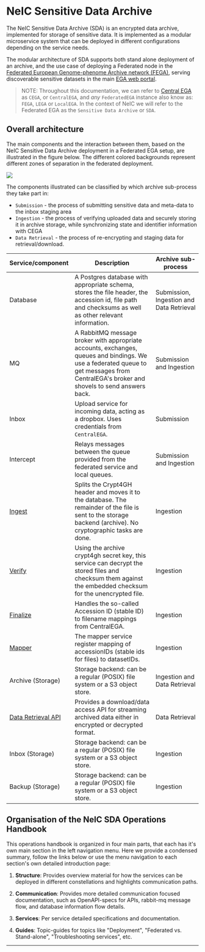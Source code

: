 
NeIC Sensitive Data Archive
===========================

The NeIC Sensitive Data Archive (SDA) is an encrypted data archive, implemented for storage of sensitive data. It is implemented as a modular microservice system that can be deployed in different configurations depending on the service needs.

The modular architecture of SDA supports both stand alone deployment of an archive, and the use case of deploying a Federated node in the [Federated European Genome-phenome Archive network (FEGA)](https://ega-archive.org/about/projects-and-funders/federated-ega/), serving discoverable sensitive datasets in the main [EGA web portal](https://ega-archive.org).

> NOTE:
> Throughout this documentation, we can refer to [Central
> EGA](https://ega-archive.org/) as `CEGA`, or `CentralEGA`, and *any*
> `FederatedEGA` instance also know as: `FEGA`, `LEGA` or
> `LocalEGA`. In the context of NeIC we will refer to the Federated EGA as the
> `Sensitive Data Archive` or `SDA`.


Overall architecture
--------------------

The main components and the interaction between them, based on the NeIC Sensitive Data Archive deployment in a Federated EGA setup, are illustrated in the figure below. The different colored backgrounds represent different zones of separation in the federated deployment. 

![](https://docs.google.com/drawings/d/e/2PACX-1vSCqC49WJkBduQ5AJ1VdwFq-FJDDcMRVLaWQmvRBLy7YihKQImTi41WyeNruMyH1DdFqevQ9cgKtXEg/pub?w=960&h=540)

The components illustrated can be classified by which archive sub-process they take part in:

-   `Submission` - the process of submitting sensitive data and meta-data to the inbox staging area
-   `Ingestion` - the process of verifying uploaded data and securely storing it in archive storage, while synchronizing state and identifier information with CEGA
-   `Data Retrieval` - the process of re-encrypting and staging data for retrieval/download.


| Service/component                | Description                                                                                                                                                                              | Archive sub-process                      |
|----------------------------------|------------------------------------------------------------------------------------------------------------------------------------------------------------------------------------------|------------------------------------------|
| Database                         | A Postgres database with appropriate schema, stores the file header, the accession id, file path and checksums as well as other relevant information.                                    | Submission, Ingestion and Data Retrieval |
| MQ                               | A RabbitMQ message broker with appropriate accounts, exchanges, queues and bindings. We use a federated queue to get messages from CentralEGA's broker and shovels to send answers back. | Submission and Ingestion                 |
| Inbox                            | Upload service for incoming data, acting as a dropbox. Uses credentials from `CentralEGA`.                                                                                               | Submission                               |
| Intercept                        | Relays messages between the queue provided from the federated service and local queues.                                                                                                  | Submission and Ingestion                 |
| [Ingest](services/ingest.md)     | Splits the Crypt4GH header and moves it to the database. The remainder of the file is sent to the storage backend (archive). No cryptographic tasks are done.                            | Ingestion                                |
| [Verify](services/verify.md)     | Using the archive crypt4gh secret key, this service can decrypt the stored files and checksum them against the embedded checksum for the unencrypted file.                               | Ingestion                                |
| [Finalize](services/finalize.md) | Handles the so-called Accession ID (stable ID) to filename mappings from CentralEGA.                                                                                                     | Ingestion                                |
| [Mapper](services/mapper.md)     | The mapper service register mapping of accessionIDs (stable ids for files) to datasetIDs.                                                                                                | Ingestion                                |
| Archive (Storage)                | Storage backend: can be a regular (POSIX) file system or a S3 object store.                                                                                                              | Ingestion and Data Retrieval             |
| [Data Retrieval API](dataout.md) | Provides a download/data access API for streaming archived data either in encrypted or decrypted format.                                                                                 | Data Retrieval                           |
| Inbox (Storage)                  | Storage backend: can be a regular (POSIX) file system or a S3 object store.                                                                                                              | Ingestion                                |
| Backup (Storage)                 | Storage backend: can be a regular (POSIX) file system or a S3 object store.                                                                                                              | Ingestion                                |


Organisation of the NeIC SDA Operations Handbook
------------------------------------------------

This operations handbook is organized in four  main parts, that each has it's own main section in the left navigation menu. Here we provide a condensed summary, follow the links below or use the menu navigation to each section's own detailed introduction page: 

1.  **Structure**: Provides overview material for how the services can be deployed in different constellations and highlights communication paths.

2.  **Communication**: Provides more detailed communication focused documentation, such as OpenAPI-specs for APIs, rabbit-mq message flow, and database information flow details.

3.  **Services**: Per service detailed specifications and documentation.

4.  **Guides**: Topic-guides for topics like "Deployment", "Federated vs. Stand-alone", "Troubleshooting services", etc.


------------------------------------------------------------------------
